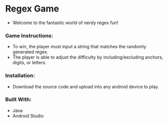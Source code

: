 # Regex Game
* Welcome to the fantastic world of nerdy regex fun!

### Game Instructions: 
* To win, the player must input a string that matches the randomly generated regex. 
* The player is able to adjust the difficulty by including/excluding anchors, digits, or letters.

### Installation:
* Download the source code and upload into any android device to play.

### Built With:
* Java 
* Android Studio

